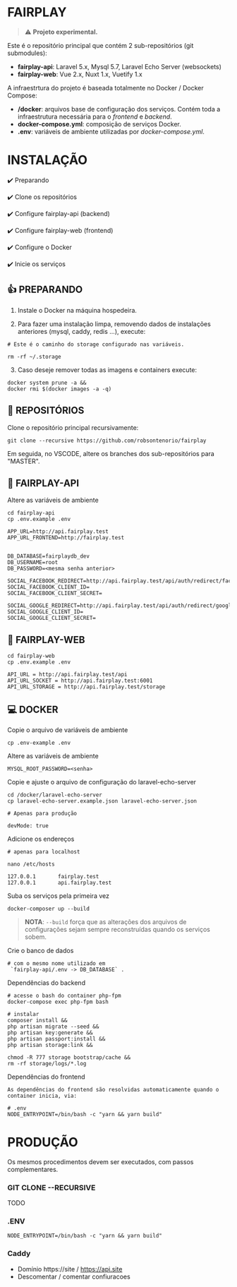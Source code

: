 # FAIRPLAY

> ⚠️ **Projeto experimental.**

Este é o repositório principal que contém 2 sub-repositórios (git submodules): 

- **fairplay-api**: Laravel 5.x, Mysql 5.7, Laravel Echo Server (websockets)
- **fairplay-web**: Vue 2.x, Nuxt 1.x, Vuetify 1.x

A infraestrtura do projeto é baseada totalmente no Docker / Docker Compose:

- **/docker**: arquivos base de configuração dos serviços. Contém toda a infraestrutura necessária para o *frontend* e *backend*.
- **docker-compose.yml**: composição de serviços Docker.
- **.env**:  variáveis de ambiente utilizadas por *docker-compose.yml*.


# INSTALAÇÃO

✔️ Preparando

✔️ Clone os repositórios

✔️ Configure fairplay-api (backend)

✔️ Configure fairplay-web (frontend)

✔️ Configure o Docker

✔️ Inicie os serviços

## 👍 PREPARANDO

1) Instale o Docker na máquina hospedeira.

2) Para fazer uma instalação limpa, removendo dados de instalações anteriores (mysql, caddy, redis ...), execute:

```
# Este é o caminho do storage configurado nas variáveis.

rm -rf ~/.storage
```

3) Caso deseje remover todas as imagens e containers execute:

```
docker system prune -a && 
docker rmi $(docker images -a -q)
```

## 📖 REPOSITÓRIOS

Clone o repositório principal recursivamente:

```
git clone --recursive https://github.com/robsontenorio/fairplay
```

Em seguida, no VSCODE, altere os branches dos sub-repositórios para "MASTER".


## 🐉  FAIRPLAY-API

Altere as variáveis de ambiente

```
cd fairplay-api
cp .env.example .env

APP_URL=http://api.fairplay.test
APP_URL_FRONTEND=http://fairplay.test


DB_DATABASE=fairplaydb_dev
DB_USERNAME=root
DB_PASSWORD=<mesma senha anterior>

SOCIAL_FACEBOOK_REDIRECT=http://api.fairplay.test/api/auth/redirect/facebook
SOCIAL_FACEBOOK_CLIENT_ID=
SOCIAL_FACEBOOK_CLIENT_SECRET=

SOCIAL_GOOGLE_REDIRECT=http://api.fairplay.test/api/auth/redirect/google
SOCIAL_GOOGLE_CLIENT_ID=
SOCIAL_GOOGLE_CLIENT_SECRET=
```

## 🐬 FAIRPLAY-WEB

```
cd fairplay-web
cp .env.example .env

API_URL = http://api.fairplay.test/api
API_URL_SOCKET = http://api.fairplay.test:6001
API_URL_STORAGE = http://api.fairplay.test/storage
```

## 💻 DOCKER

Copie o arquivo de variáveis de ambiente
```
cp .env-example .env
```

Altere as variáveis de ambiente
```
MYSQL_ROOT_PASSWORD=<senha>
```

Copie e ajuste o arquivo de configuração do laravel-echo-server

```
cd /docker/laravel-echo-server
cp laravel-echo-server.example.json laravel-echo-server.json

# Apenas para produção

devMode: true

```

Adicione os endereços

```
# apenas para localhost

nano /etc/hosts

127.0.0.1       fairplay.test
127.0.0.1       api.fairplay.test
```

Suba os serviços pela primeira vez

```
docker-composer up --build
```
> **NOTA**: `--build` força que as alterações dos arquivos de configurações sejam sempre reconstruídas quando os serviços sobem.


Crie o banco de dados 

```
# com o mesmo nome utilizado em
 `fairplay-api/.env -> DB_DATABASE` .
``` 

Dependências do backend

```
# acesse o bash do container php-fpm
docker-compose exec php-fpm bash

# instalar
composer install && 
php artisan migrate --seed && 
php artisan key:generate && 
php artisan passport:install && 
php artisan storage:link && 

chmod -R 777 storage bootstrap/cache && 
rm -rf storage/logs/*.log
```

Dependências do frontend

```
As dependências do frontend são resolvidas automaticamente quando o container inicia, via:

# .env
NODE_ENTRYPOINT=/bin/bash -c "yarn && yarn build"
```

# PRODUÇÃO

Os mesmos procedimentos devem ser executados, com passos complementares.

### GIT CLONE --RECURSIVE

TODO

### .ENV
```
NODE_ENTRYPOINT=/bin/bash -c "yarn && yarn build"
```

### Caddy

- Domínio https://site  / https://api.site
- Descomentar / comentar confiuracoes